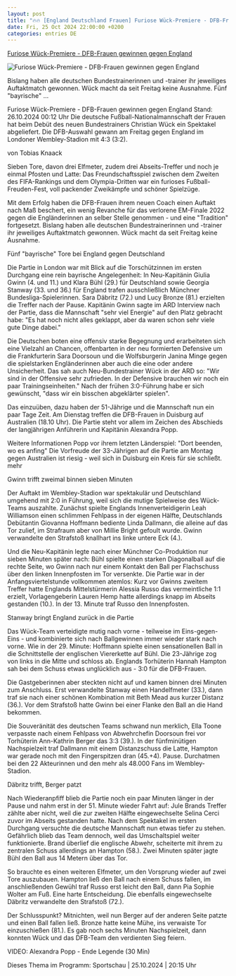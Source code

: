 ```yaml
---
layout: post
title: "🔥🔥 [England Deutschland Frauen] Furiose Wück-Premiere - DFB-Frauen gewinnen gegen England"
date: Fri, 25 Oct 2024 22:00:00 +0200
categories: entries DE
---
```

[Furiose Wück-Premiere - DFB-Frauen gewinnen gegen England](https://www.ndr.de/sport/fussball/Furiose-Wueck-Premiere-DFB-Frauen-gewinnen-gegen-England-,dfbfrauen508.html)

![Furiose Wück-Premiere - DFB-Frauen gewinnen gegen England](https://www.ndr.de/sport/fussball3856_v-contentxl.jpg)

Bislang haben alle deutschen Bundestrainerinnen und -trainer ihr jeweiliges Auftaktmatch gewonnen. Wück macht da seit Freitag keine Ausnahme. Fünf "bayrische" ...

Furiose Wück-Premiere - DFB-Frauen gewinnen gegen England Stand: 26.10.2024 00:12 Uhr Die deutsche Fußball-Nationalmannschaft der Frauen hat beim Debüt des neuen Bundestrainers Christian Wück ein Spektakel abgeliefert. Die DFB-Auswahl gewann am Freitag gegen England im Londoner Wembley-Stadion mit 4:3 (3:2).

von Tobias Knaack

Sieben Tore, davon drei Elfmeter, zudem drei Abseits-Treffer und noch je einmal Pfosten und Latte: Das Freundschaftsspiel zwischen dem Zweiten des FIFA-Rankings und dem Olympia-Dritten war ein furioses Fußball-Freuden-Fest, voll packender Zweikämpfe und schöner Spielzüge.

Mit dem Erfolg haben die DFB-Frauen ihrem neuen Coach einen Auftakt nach Maß beschert, ein wenig Revanche für das verlorene EM-Finale 2022 gegen die Engländerinnen an selber Stelle genommen - und eine "Tradition" fortgesetzt. Bislang haben alle deutschen Bundestrainerinnen und -trainer ihr jeweiliges Auftaktmatch gewonnen. Wück macht da seit Freitag keine Ausnahme.

Fünf "bayrische" Tore bei England gegen Deutschland

Die Partie in London war mit Blick auf die Torschützinnen im ersten Durchgang eine rein bayrische Angelegenheit: In Neu-Kapitänin Giulia Gwinn (4. und 11.) und Klara Bühl (29.) für Deutschland sowie Georgia Stanway (33. und 36.) für England trafen ausschließlich Münchner Bundesliga-Spielerinnen. Sara Däbritz (72.) und Lucy Bronze (81.) erzielten die Treffer nach der Pause. Kapitänin Gwinn sagte im ARD Interview nach der Partie, dass die Mannschaft "sehr viel Energie" auf den Platz gebracht habe: "Es hat noch nicht alles geklappt, aber da waren schon sehr viele gute Dinge dabei."

Die Deutschen boten eine offensiv starke Begegnung und erarbeiteten sich eine Vielzahl an Chancen, offenbarten in der neu formierten Defensive um die Frankfurterin Sara Doorsoun und die Wolfsburgerin Janina Minge gegen die spielstarken Engländerinnen aber auch die eine oder andere Unsicherheit. Das sah auch Neu-Bundestrainer Wück in der ARD so: "Wir sind in der Offensive sehr zufrieden. In der Defensive brauchen wir noch ein paar Trainingseinheiten." Nach der frühen 3:0-Führung habe er sich gewünscht, "dass wir ein bisschen abgeklärter spielen".

Das einzuüben, dazu haben der 51-Jährige und die Mannschaft nun ein paar Tage Zeit. Am Dienstag treffen die DFB-Frauen in Duisburg auf Australien (18.10 Uhr). Die Partie steht vor allem im Zeichen des Abschieds der langjährigen Anführerin und Kapitänin Alexandra Popp.

Weitere Informationen Popp vor ihrem letzten Länderspiel: "Dort beenden, wo es anfing" Die Vorfreude der 33-Jährigen auf die Partie am Montag gegen Australien ist riesig - weil sich in Duisburg ein Kreis für sie schließt. mehr

Gwinn trifft zweimal binnen sieben Minuten

Der Auftakt im Wembley-Stadion war spektakulär und Deutschland umgehend mit 2:0 in Führung, weil sich die mutige Spielweise des Wück-Teams auszahlte. Zunächst spielte Englands Innenverteidigerin Leah Williamson einen schlimmen Fehlpass in der eigenen Hälfte, Deutschlands Debütantin Giovanna Hoffmann bediente Linda Dallmann, die alleine auf das Tor zulief, im Strafraum aber von Millie Bright gefoult wurde. Gwinn verwandelte den Strafstoß knallhart ins linke untere Eck (4.).

Und die Neu-Kapitänin legte nach einer Münchner Co-Produktion nur sieben Minuten später nach: Bühl spielte einen starken Diagonalball auf die rechte Seite, wo Gwinn nach nur einem Kontakt den Ball per Flachschuss über den linken Innenpfosten im Tor versenkte. Die Partie war in der Anfangsviertelstunde vollkommen atemlos: Kurz vor Gwinns zweitem Treffer hatte Englands Mittelstürmerin Alessia Russo das vermeintliche 1:1 erzielt, Vorlagengeberin Lauren Hemp hatte allerdings knapp im Abseits gestanden (10.). In der 13. Minute traf Russo den Innenpfosten.

Stanway bringt England zurück in die Partie

Das Wück-Team verteidigte mutig nach vorne - teilweise im Eins-gegen-Eins - und kombinierte sich nach Ballgewinnen immer wieder stark nach vorne. Wie in der 29. Minute: Hoffmann spielte einen sensationellen Ball in die Schnittstelle der englischen Viererkette auf Bühl. Die 23-Jährige zog von links in die Mitte und schloss ab. Englands Torhüterin Hannah Hampton sah bei dem Schuss etwas unglücklich aus - 3:0 für die DFB-Frauen.

Die Gastgeberinnen aber steckten nicht auf und kamen binnen drei Minuten zum Anschluss. Erst verwandelte Stanway einen Handelfmeter (33.), dann traf sie nach einer schönen Kombination mit Beth Mead aus kurzer Distanz (36.). Vor dem Strafstoß hatte Gwinn bei einer Flanke den Ball an die Hand bekommen.

Die Souveränität des deutschen Teams schwand nun merklich, Ella Toone verpasste nach einem Fehlpass von Abwehrchefin Doorsoun frei vor Torhüterin Ann-Kathrin Berger das 3:3 (39.). In der fünfminütigen Nachspielzeit traf Dallmann mit einem Distanzschuss die Latte, Hampton war gerade noch mit den Fingerspitzen dran (45.+4). Pause. Durchatmen bei den 22 Akteurinnen und den mehr als 48.000 Fans im Wembley-Stadion.

Däbritz trifft, Berger patzt

Nach Wiederanpfiff blieb die Partie noch ein paar Minuten länger in der Pause und nahm erst in der 51. Minute wieder Fahrt auf: Jule Brands Treffer zählte aber nicht, weil die zur zweiten Hälfte eingewechselte Selina Cerci zuvor im Abseits gestanden hatte. Nach dem Spektakel im ersten Durchgang versuchte die deutsche Mannschaft nun etwas tiefer zu stehen. Gefährlich blieb das Team dennoch, weil das Umschaltspiel weiter funktionierte. Brand überlief die englische Abwehr, scheiterte mit ihrem zu zentralen Schuss allerdings an Hampton (58.). Zwei Minuten später jagte Bühl den Ball aus 14 Metern über das Tor.

So brauchte es einen weiteren Elfmeter, um den Vorsprung wieder auf zwei Tore auszubauen. Hampton ließ den Ball nach einem Schuss fallen, im anschließenden Gewühl traf Russo erst leicht den Ball, dann Pia Sophie Wolter am Fuß. Eine harte Entscheidung. Die ebenfalls eingewechselte Däbritz verwandelte den Strafstoß (72.).

Der Schlusspunkt? Mitnichten, weil nun Berger auf der anderen Seite patzte und einen Ball fallen ließ. Bronze hatte keine Mühe, ins verwaiste Tor einzuschießen (81.). Es gab noch sechs Minuten Nachspielzeit, dann konnten Wück und das DFB-Team den verdienten Sieg feiern.

VIDEO: Alexandra Popp - Ende Legende (30 Min)

Dieses Thema im Programm: Sportschau | 25.10.2024 | 20:15 Uhr

